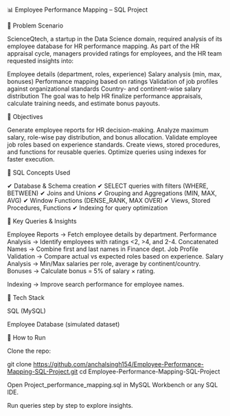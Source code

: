📊 Employee Performance Mapping – SQL Project

🔹 Problem Scenario

ScienceQtech, a startup in the Data Science domain, required analysis of its employee database for HR performance mapping. As part of the HR appraisal cycle, managers provided ratings for employees, and the HR team requested insights into:

Employee details (department, roles, experience)
Salary analysis (min, max, bonuses)
Performance mapping based on ratings
Validation of job profiles against organizational standards
Country- and continent-wise salary distribution
The goal was to help HR finalize performance appraisals, calculate training needs, and estimate bonus payouts.

🔹 Objectives

Generate employee reports for HR decision-making.
Analyze maximum salary, role-wise pay distribution, and bonus allocation.
Validate employee job roles based on experience standards.
Create views, stored procedures, and functions for reusable queries.
Optimize queries using indexes for faster execution.

🔹 SQL Concepts Used

✔ Database & Schema creation
✔ SELECT queries with filters (WHERE, BETWEEN)
✔ Joins and Unions
✔ Grouping and Aggregations (MIN, MAX, AVG)
✔ Window Functions (DENSE_RANK, MAX OVER)
✔ Views, Stored Procedures, Functions
✔ Indexing for query optimization

🔹 Key Queries & Insights

Employee Reports → Fetch employee details by department.
Performance Analysis → Identify employees with ratings <2, >4, and 2-4.
Concatenated Names → Combine first and last names in Finance dept.
Job Profile Validation → Compare actual vs expected roles based on experience.
Salary Analysis → Min/Max salaries per role, average by continent/country.
Bonuses → Calculate bonus = 5% of salary × rating.

Indexing → Improve search performance for employee names.

🔹 Tech Stack

SQL (MySQL)

Employee Database (simulated dataset)

🔹 How to Run

Clone the repo:

git clone https://github.com/anchalsingh154/Employee-Performance-Mapping-SQL-Project.git
cd Employee-Performance-Mapping-SQL-Project


Open Project_performance_mapping.sql in MySQL Workbench or any SQL IDE.

Run queries step by step to explore insights.
